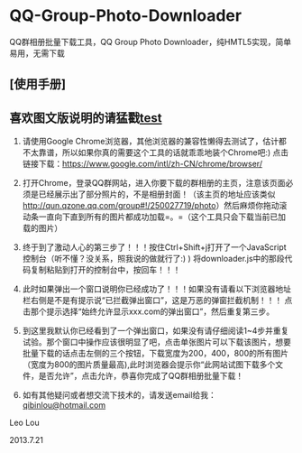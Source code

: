 QQ-Group-Photo-Downloader
=========================

QQ群相册批量下载工具，QQ Group Photo Downloader，纯HMTL5实现，简单易用，无需下载

[使用手册]
--------------------------------------------------------------------------------
喜欢图文版说明的请猛戳<a href="">test</a>
--------------------------------------------------------------------------------
1.	请使用Google Chrome浏览器，其他浏览器的兼容性懒得去测试了，估计都不太靠谱，所以如果你真的需要这个工具的话就乖乖地装个Chrome吧:)  点击链接下载：<a href="https://www.google.com/intl/zh-CN/chrome/browser/">https://www.google.com/intl/zh-CN/chrome/browser/</a>

2.	打开Chrome，登录QQ群网站，进入你要下载的群相册的主页，注意该页面必须是已经展示出了部分照片的，不是相册封面！（该主页的地址应该类似 <a href="http://qun.qzone.qq.com/group#!/250027719/photo">http://qun.qzone.qq.com/group#!/250027719/photo</a>）然后麻烦你拖动滚动条一直向下直到所有的图片都成功加载=。=（这个工具只会下载当前已加载的图片）

3.	终于到了激动人心的第三步了！！！按住Ctrl+Shift+j打开了一个JavaScript控制台（听不懂？没关系，照我说的做就行了:) ) 将downloader.js中的那段代码复制粘贴到打开的控制台中，按回车！！！

4.	此时如果弹出一个窗口说明你已经成功了！！！如果没有请看以下浏览器地址栏右侧是不是有提示说“已拦截弹出窗口”，这是万恶的弹窗拦截机制！！！ 点击那个提示选择“始终允许显示xxx.com的弹出窗口”，然后重复第三步。

5.	到这里我默认你已经看到了一个弹出窗口，如果没有请仔细阅读1~4步并重复试验。那个窗口中操作应该很明显了吧，点击单张图片可以下载该图片，想要批量下载的话点击左侧的三个按钮，下载宽度为200，400，800的所有图片（宽度为800的图片质量最高),此时浏览器会提示你“此网站试图下载多个文件，是否允许”，点击允许，恭喜你完成了QQ群相册批量下载！

6.	如有其他疑问或者想交流下技术的，请发送email给我：<a href="mailto:qibinlou@hotmail.com">qibinlou@hotmail.com</a>



Leo Lou

2013.7.21

																																																																												
